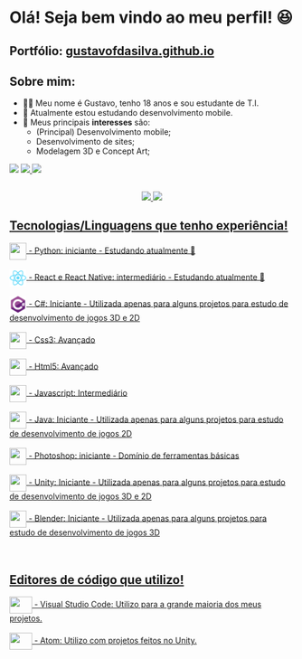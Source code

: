 # Olá! Seja bem vindo ao meu perfil! 😆

## Portfólio: <a href ="https://gustavofdasilva.github.io" target="_blank">gustavofdasilva.github.io</a>

## Sobre mim:
- 👨‍💻 Meu nome é Gustavo, tenho 18 anos e sou estudante de T.I. 
- 🌱 Atualmente estou estudando desenvolvimento mobile.
- 🌠 Meus principais <strong>interesses</strong> são:
  - (Principal) Desenvolvimento mobile;
  - Desenvolvimento de sites;
  - Modelagem 3D e Concept Art;
<div>
  <a href = "https://www.instagram.com/g_ferreiraaa_"><img src="https://img.shields.io/badge/Instagram-E4405F?style=for-the-badge&logo=instagram&logoColor=white" target="_blank"></a>
  <a href = "https://www.linkedin.com/in/gustavo-f-da-silva/"><img src="https://img.shields.io/badge/LinkedIn-%ff2fff.svg?&style=for-the-badge&logo=LinkedIn&logoColor=white" target="_blank"</a>
  <a href = "mailto:gustavofsilvas@gmail.com"><img src="https://img.shields.io/badge/Gmail-D14836?style=for-the-badge&logo=gmail&logoColor=white" target="_blank"></a>
</div>

##

<div align="center">
  <a href="https://github.com/gustavofdasilva">
  <img height="140em" src="https://github-readme-stats.vercel.app/api?username=gustavofdasilva&show_icons=true&theme=darcula&include_all_commits=true&count_private=true"/>
  <img height="140em" src="https://github-readme-stats.vercel.app/api/top-langs/?username=gustavofdasilva&layout=compact&langs_count=7&theme=darcula"/>
</div>
  
##
  
   ## Tecnologias/Linguagens que tenho experiência! <br>
  <div>
    <img align="center" alt="" height="30" width="30" src="https://cdn.jsdelivr.net/gh/devicons/devicon/icons/php/php-original.svg" />
    - Python: iniciante - Estudando atualmente 🌱
    <br> <br>
    <img align="center" alt="" height="30" width="30" src="https://github.com/devicons/devicon/blob/v2.15.1/icons/react/react-original.svg" />
    - React e React Native: intermediário - Estudando atualmente 🌱
    <br> <br>
    <img align="center" alt="" height="30" width="30" src="https://raw.githubusercontent.com/devicons/devicon/master/icons/csharp/csharp-original.svg">
    - C#: Iniciante - Utilizada apenas para alguns projetos para estudo de desenvolvimento de jogos 3D e 2D
    <br> <br>
    <img align="center" alt="" height="30" width="30"src="https://cdn.jsdelivr.net/gh/devicons/devicon/icons/css3/css3-plain-wordmark.svg">
    - Css3: Avançado 
    <br> <br>
    <img align="center" alt="" height="30" width="30" src="https://cdn.jsdelivr.net/gh/devicons/devicon/icons/html5/html5-original-wordmark.svg" />
    - Html5: Avançado
    <br> <br>
    <img align="center" alt="" height="30" width="30" src="https://cdn.jsdelivr.net/gh/devicons/devicon/icons/javascript/javascript-plain.svg" />
    - Javascript: Intermediário
    <br> <br>
    <img align="center" alt="" height="30" width="30" src="https://cdn.jsdelivr.net/gh/devicons/devicon/icons/java/java-plain-wordmark.svg" />
    - Java: Iniciante - Utilizada apenas para alguns projetos para estudo de desenvolvimento de jogos 2D
    <br> <br>
    <img align="center" alt="" height="30" width="30" src="https://cdn.jsdelivr.net/gh/devicons/devicon/icons/photoshop/photoshop-plain.svg" />
    - Photoshop: iniciante - Domínio de ferramentas básicas
    <br> <br>
    <img align="center" alt="" height="30" width="30" src="https://cdn.jsdelivr.net/gh/devicons/devicon/icons/unity/unity-original.svg"/>
    - Unity: Iniciante - Utilizada apenas para alguns projetos para estudo de desenvolvimento de jogos 3D e 2D
    <br> <br>
    <img align="center" alt="" height="30" width="30" src="https://cdn.jsdelivr.net/gh/devicons/devicon/icons/blender/blender-original.svg"/>
    - Blender: Iniciante - Utilizada apenas para alguns projetos para estudo de desenvolvimento de jogos 3D    
  </div>
  <br><br>
  
  ## Editores de código que utilizo!
  <div>
    <img align="center" alt="" height="30" width="40" src="https://cdn.jsdelivr.net/gh/devicons/devicon/icons/vscode/vscode-original.svg" />
    - Visual Studio Code: Utilizo para a grande maioria dos meus projetos.
    <br> <br>
    <img align="center" alt="" height="30" width="40" src="https://cdn.jsdelivr.net/gh/devicons/devicon/icons/atom/atom-original.svg" />
    - Atom: Utilizo com projetos feitos no Unity.
    <br> <br>
  </div>
